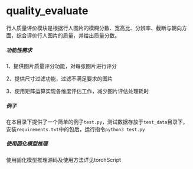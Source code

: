 # quality_evaluate
行人质量评价模块是根据行人图片的模糊分数、宽高比、分辨率、截断与朝向方面，综合评价行人图片的质量，并给出质量分数。
##### 功能性需求
1、提供图片质量评分功能，对每张图片进行评分

2、提供尺寸过滤功能，过滤不满足要求的图片

3、使用矩阵运算实现各维度评估工作，减少图片评估处理耗时

##### 例子

在本目录下提供了一个简单的例子`test.py`，测试数据存放于`test_data`目录下，安装`requirements.txt`中的包后，运行指令`python3 test.py`

##### **使用固化模型推理**

使用固化模型推理源码及使用方法详见torchScript